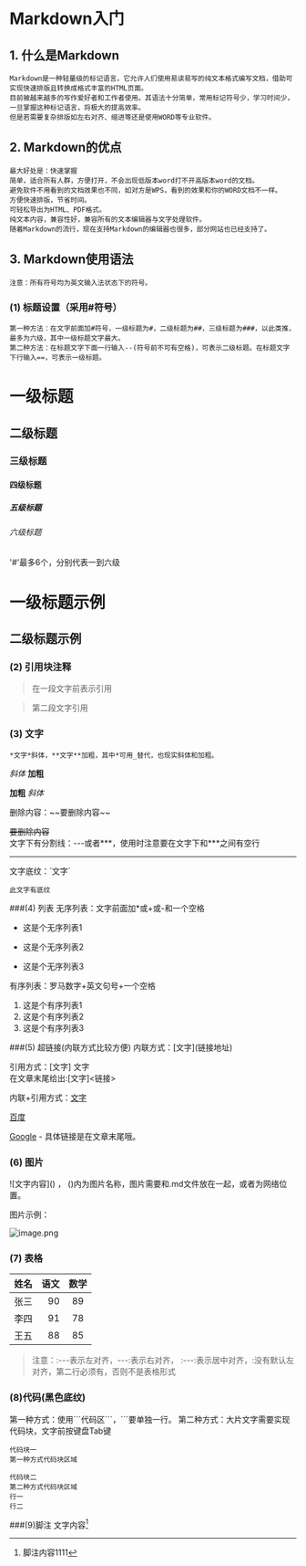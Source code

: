 # Markdown入门

## 1. 什么是Markdown
    Markdown是一种轻量级的标记语言，它允许人们使用易读易写的纯文本格式编写文档，借助可实现快速排版且转换成格式丰富的HTML页面。
    目前被越来越多的写作爱好者和工作者使用。其语法十分简单，常用标记符号少，学习时间少，一旦掌握这种标记语言，将极大的提高效率。
    但是若需要复杂排版如左右对齐、缩进等还是使用WORD等专业软件。
    
## 2. Markdown的优点
    最大好处是：快速掌握
    简单，适合所有人群，方便打开，不会出现低版本word打不开高版本word的文档。
    避免软件不用看到的文档效果也不同，如对方是WPS，看到的效果和你的WORD文档不一样。
    方便快速排版，节省时间。
    可轻松导出为HTML、PDF格式。
    纯文本内容，兼容性好，兼容所有的文本编辑器与文字处理软件。
    随着Markdown的流行，现在支持Markdown的编辑器也很多，部分网站也已经支持了。
    

    
## 3. Markdown使用语法
    注意：所有符号均为英文输入法状态下的符号。

### (1) 标题设置（采用#符号）
    第一种方法：在文字前面加#符号，一级标题为#，二级标题为##，三级标题为###，以此类推，最多为六级，其中一级标题文字最大。
    第二种方法：在标题文字下面一行输入--(符号前不可有空格)，可表示二级标题。在标题文字下行输入==，可表示一级标题。
    
   # 一级标题
   ## 二级标题
   ### 三级标题
   #### 四级标题
   ##### 五级标题
   ###### 六级标题
   '#'最多6个，分别代表一到六级
    
    
一级标题示例
==

二级标题示例
--


### (2) 引用块注释
 >在一段文字前表示引用
 
 >第二段文字引用
 
 
### (3) 文字
    *文字*斜体，**文字**加粗，其中*可用_替代，也现实斜体和加粗。
_斜体_
__加粗__

  **加粗**   *斜体*
  
删除内容：\~~要删除内容\~~
  
 ~~要删除内容~~  
文字下有分割线：---或者***，使用时注意要在文字下和***之间有空行

---

文字底纹：\`文字\`


`此文字有底纹`
 
 ###(4) 列表
 无序列表：文字前面加*或+或-和一个空格
 * 这是个无序列表1
 - 这是个无序列表2
 + 这是个无序列表3
 
 
 有序列表：罗马数字+英文句号+一个空格
 1. 这是个有序列表1
 2. 这是个有序列表2
 3. 这是个有序列表3
 
 ###(5) 超链接(内联方式比较方便)
 内联方式：\[文字](链接地址)  
 
 引用方式：\[文字] 文字  
 在文章末尾给出:[文字]<链接>
 
 内联+引用方式：[文字][链接标记在文末定义]
 
 [百度](http://www.baidu.com)   
 
 [Google] - 具体链接是在文章末尾哦。
 
 
 
 
 ### (6) 图片
 \![文字内容]\() ， ()内为图片名称，图片需要和.md文件放在一起，或者为网络位置。
 
 图片示例：
 
![image.png](https://i.loli.net/2020/10/24/7gjWxO5Y3en4MKt.png) 

 
 ### (7) 表格
 |姓名|语文|数学|
 | :---| ---:| :---:|
 |张三|90|89|
 |李四|91|78|
 |王五|88|85|
 
 > 注意：:---表示左对齐，---:表示右对齐， :---:表示居中对齐，:没有默认左对齐，第二行必须有，否则不是表格形式
 
 
 ### (8)代码(黑色底纹)
 第一种方式：使用\```代码区\```，\```要单独一行。
 第二种方式：大片文字需要实现代码块，文字前按键盘Tab键
 ```
 代码块一
第一种方式代码块区域

```
    代码块二
    第二种方式代码块区域
    行一
    行二
 
 ###(9)脚注
 文字内容[^haha] 
 
 
 [Google]: <https://www.google.com>
 [链接标记在文末定义]: <https://www.google.com>
 [^haha]: 脚注内容1111